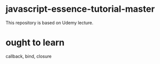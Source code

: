 # javascript-essence-tutorial-master

This repository is based on Udemy lecture.

# ought to learn

callback, bind, closure
